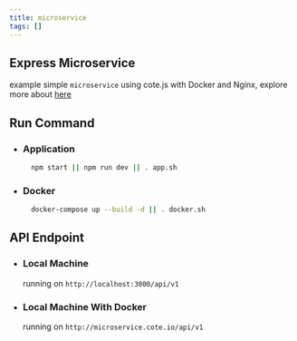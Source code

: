 ```yaml
---
title: microservice
tags: []
---
```


## Express Microservice

example simple `microservice` using cote.js with Docker and Nginx, explore more about [here](http://cote.js.org/)


## Run Command

- ### Application

  ```sh
    npm start || npm run dev || . app.sh
  ```
- ### Docker

  ```sh
    docker-compose up --build -d || . docker.sh
  ```
  
## API Endpoint
  
- ### Local Machine
  
  running on `http://localhost:3000/api/v1`
  
- ### Local Machine With Docker

  running on `http://microservice.cote.io/api/v1`
